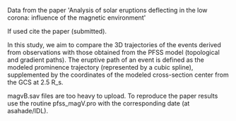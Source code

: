 Data from the paper 'Analysis of solar eruptions deflecting in the low corona: influence of the magnetic environment'

If used cite the paper (submitted).

In this study, we aim to compare the 3D trajectories of the events derived from observations with those obtained from the PFSS model (topological and gradient paths). The eruptive path of an event is defined as the modeled prominence trajectory (represented by a cubic spline), supplemented by the coordinates of the modeled cross-section center from the GCS at 2.5 R_s.

magvB.sav files are too heavy to upload. To reproduce the paper results use the routine pfss_magV.pro with the corresponding date (at asahade/IDL).
